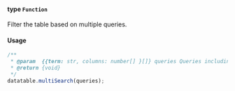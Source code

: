#### type `Function`

Filter the table based on multiple queries.

#### Usage

```javascript
/**
 * @param  {{term: str, columns: number[] }[]} queries Queries including search term and columns (optional)
 * @return {void}
 */
datatable.multiSearch(queries);
```
